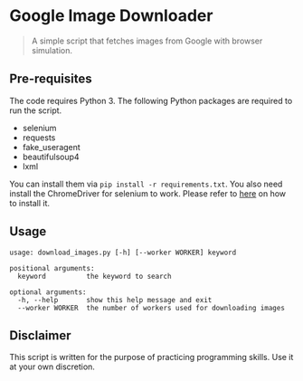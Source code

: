 # Google Image Downloader

> A simple script that fetches images from Google with browser simulation.

## Pre-requisites

The code requires Python 3. The following Python packages are required to run the script.

- selenium
- requests
- fake_useragent
- beautifulsoup4
- lxml

You can install them via `pip install -r requirements.txt`. You also need install the ChromeDriver
for selenium to work. Please refer to [here](https://sites.google.com/a/chromium.org/chromedriver/getting-started)
on how to install it.

## Usage

```
usage: download_images.py [-h] [--worker WORKER] keyword

positional arguments:
  keyword          the keyword to search

optional arguments:
  -h, --help       show this help message and exit
  --worker WORKER  the number of workers used for downloading images
```

## Disclaimer

This script is written for the purpose of practicing programming skills. Use it at your own discretion.
